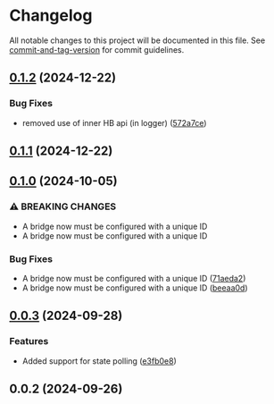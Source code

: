 # Changelog

All notable changes to this project will be documented in this file. See [commit-and-tag-version](https://github.com/absolute-version/commit-and-tag-version) for commit guidelines.

## [0.1.2](https://github.com/uboness/homebridge-motionblinds/compare/v0.1.1...v0.1.2) (2024-12-22)


### Bug Fixes

* removed use of inner HB api (in logger) ([572a7ce](https://github.com/uboness/homebridge-motionblinds/commit/572a7ce1a818eac008fc8ba0a526d7eaec735bea))

## [0.1.1](https://github.com/uboness/homebridge-motionblinds/compare/v0.1.0...v0.1.1) (2024-12-22)

## [0.1.0](https://github.com/uboness/homebridge-motionblinds/compare/v0.0.3...v0.1.0) (2024-10-05)


### ⚠ BREAKING CHANGES

* A bridge now must be configured with a unique ID
* A bridge now must be configured with a unique ID

### Bug Fixes

* A bridge now must be configured with a unique ID ([71aeda2](https://github.com/uboness/homebridge-motionblinds/commit/71aeda26755c45451fe87dacbe1aa3914f12394b))
* A bridge now must be configured with a unique ID ([beeaa0d](https://github.com/uboness/homebridge-motionblinds/commit/beeaa0d6307fc08941930dc4927c8cd4cb8382e3))

## [0.0.3](https://github.com/uboness/homebridge-motionblinds/compare/v0.0.2...v0.0.3) (2024-09-28)


### Features

* Added support for state polling ([e3fb0e8](https://github.com/uboness/homebridge-motionblinds/commit/e3fb0e8550397f689ef46522ad9ea19455ab7d8b))

## 0.0.2 (2024-09-26)
